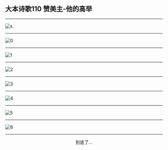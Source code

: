 
## 大本诗歌110 赞美主-他的高举
        
<div id="aplayer0"></div>

---

<img alt="s" data-original="/data/d0195/640">

---

<img alt="0" data-original="/data/d0195/0">

---

<img alt="1" data-original="/data/d0195/1">

---

<img alt="2" data-original="/data/d0195/2">

---

<img alt="3" data-original="/data/d0195/3">

---

<img alt="4" data-original="/data/d0195/4">

---

<img alt="5" data-original="/data/d0195/5">

---

<img alt="6" data-original="/data/d0195/6">

---

<p style="text-align: center">到底了...</p>

<script src="/js/dist-view.js"></script>

<script>
MAIN.id = 'd0195';
        
const ap0 = new APlayer({
    container: document.getElementById('aplayer0'),
    volume: 1,
    loop: 'none',
    preload: 'none',
    audio: [{
        name: '大本诗歌110.mp3',
        artist: '大本诗歌',
        url: 'https://res.wx.qq.com/voice/getvoice?mediaid=MzI0NTk3MDM5M18yMjQ3NDg5MDgw',
        cover: '/favicon'
    }]
});
</script>
